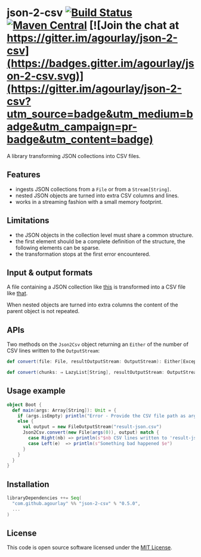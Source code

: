 json-2-csv [![Build Status](https://travis-ci.org/agourlay/json-2-csv.svg?branch=master)](https://travis-ci.org/agourlay/json-2-csv) [![Maven Central](https://maven-badges.herokuapp.com/maven-central/com.github.agourlay/json-2-csv_2.12/badge.svg)](https://maven-badges.herokuapp.com/maven-central/com.github.agourlay/json-2-csv_2.12) [![Join the chat at https://gitter.im/agourlay/json-2-csv](https://badges.gitter.im/agourlay/json-2-csv.svg)](https://gitter.im/agourlay/json-2-csv?utm_source=badge&utm_medium=badge&utm_campaign=pr-badge&utm_content=badge)
=========

A library transforming JSON collections into CSV files.

## Features

- ingests JSON collections from a `File` or from a `Stream[String]`.
- nested JSON objects are turned into extra CSV columns and lines.
- works in a streaming fashion with a small memory footprint.

## Limitations

- the JSON objects in the collection level must share a common structure.
- the first element should be a complete definition of the structure, the following elements can be sparse.
- the transformation stops at the first error encountered.

## Input & output formats

A file containing a JSON collection like [this](https://github.com/agourlay/json-2-csv/blob/master/src/test/resources/test.json) is transformed into a CSV file like [that](https://github.com/agourlay/json-2-csv/blob/master/src/test/resources/test-json.csv).

When nested objects are turned into extra columns the content of the parent object is not repeated.

## APIs

Two methods on the `Json2Csv` object returning an `Either` of the number of CSV lines written to the `OutputStream`:

```scala
def convert(file: File, resultOutputStream: OutputStream): Either[Exception, Long]

def convert(chunks: ⇒ LazyList[String], resultOutputStream: OutputStream): Either[Exception, Long]
```

## Usage example

```scala
object Boot {
  def main(args: Array[String]): Unit = {
    if (args.isEmpty) println("Error - Provide the CSV file path as argument ")
    else {
      val output = new FileOutputStream("result-json.csv")
      Json2Csv.convert(new File(args(0)), output) match {
        case Right(nb) => println(s"$nb CSV lines written to 'result-json.csv'")
        case Left(e)  => println(s"Something bad happened $e")
      }
    }
  }
}
```

## Installation

``` scala
libraryDependencies ++= Seq(
  "com.github.agourlay" %% "json-2-csv" % "0.5.0",
  ...
)
```

## License

This code is open source software licensed under the [MIT License]("http://opensource.org/licenses/MIT").